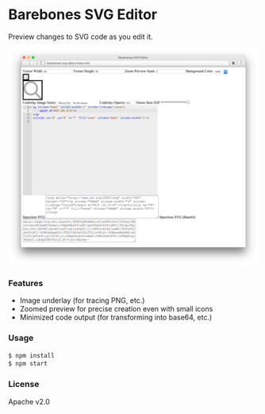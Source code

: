 # Barebones SVG Editor

Preview changes to SVG code as you edit it.

![App Screenshot](/extra/screenshot.png)

### Features

- Image underlay (for tracing PNG, etc.)
- Zoomed preview for precise creation even with small icons
- Minimized code output (for transforming into base64, etc.)

### Usage

```sh
$ npm install
$ npm start
```

### License
Apache v2.0
